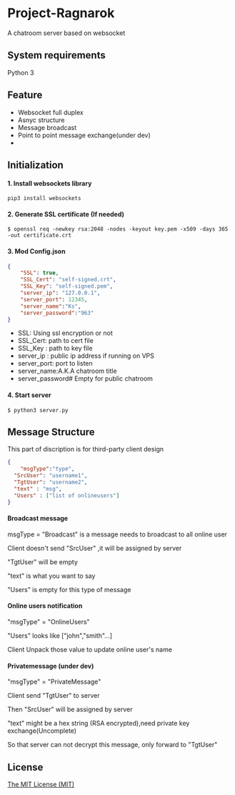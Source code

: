 # Project-Ragnarok

A chatroom server based on websocket


##
## System requirements 
Python 3

##
## Feature
*  Websocket full duplex
*  Asnyc structure
*  Message broadcast 
*  Point to point message exchange(under dev)
*  
##
## Initialization
#### 1. Install websockets library
```shell 
pip3 install websockets
```
####
#### 2. Generate SSL certificate (If needed)
```shell
$ openssl req -newkey rsa:2048 -nodes -keyout key.pem -x509 -days 365 -out certificate.crt
```
####
#### 3. Mod Config.json
``` json
{
	"SSL": true,                    
	"SSL_Cert": "self-signed.crt",  
	"SSL_Key": "self-signed.pem",   
	"server_ip": "127.0.0.1",      
	"server_port": 12345,           
	"server_name":"Ks",             
	"server_password":"963"         
}
```

* SSL: Using ssl encryption or not 
* SSL_Cert: path to cert file
* SSL_Key : path to key file 
* server_ip : public ip address if running on VPS
* server_port: port to listen
* server_name:A.K.A chatroom title
* server_password#  Empty for public chatroom
####
#### 4. Start server 
``` shell
$ python3 server.py
```

##
## Message Structure
This part of discription is for third-party client design

``` json
{
	"msgType":"type",
  "SrcUser": "username1",
  "TgtUser": "username2",
  "text" : "msg",
  "Users" : ["list of onlineusers"]
}
```

####
#### Broadcast message 
msgType = "Broadcast"  is a message needs to broadcast to all online user

Client doesn't send "SrcUser" ,it will be assigned by server

"TgtUser" will be empty

"text" is what you want to say

"Users" is empty for this type of message

####
#### Online users notification
"msgType" = "OnlineUsers" 

"Users" looks like ["john","smith"...]

Client Unpack those value to update online user's name

####
#### Privatemessage (under dev)
"msgType" = "PrivateMessage" 

Client send "TgtUser" to server

Then "SrcUser" will be assigned by server

"text" might be a hex string (RSA encrypted),need private key exchange(Uncomplete)

So that server can not decrypt this message, only forward to "TgtUser"

##
## License
[The MIT License (MIT)](https://raw.githubusercontent.com/v2ray/v2ray-core/master/LICENSE)
